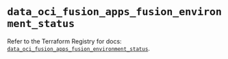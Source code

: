 # `data_oci_fusion_apps_fusion_environment_status`

Refer to the Terraform Registry for docs: [`data_oci_fusion_apps_fusion_environment_status`](https://registry.terraform.io/providers/hashicorp/oci/7.19.0/docs/data-sources/fusion_apps_fusion_environment_status).
